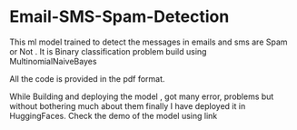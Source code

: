 # Email-SMS-Spam-Detection
This ml model trained to detect the messages in emails and sms are Spam or Not . It is Binary classification problem build using MultinomialNaiveBayes

All the code is provided in the pdf format.

While Building and deploying the model , got many error, problems but without bothering much about them finally I have deployed it in HuggingFaces. Check the demo of the model using link 
